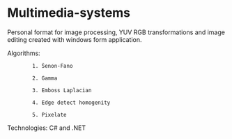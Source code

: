 # Multimedia-systems

Personal format for image processing, YUV RGB transformations and image editing created with windows form application.

Algorithms:

            1. Šenon-Fano
            
            2. Gamma
            
            3. Emboss Laplacian
            
            4. Edge detect homogenity
            
            5. Pixelate
            
Technologies: C# and .NET
